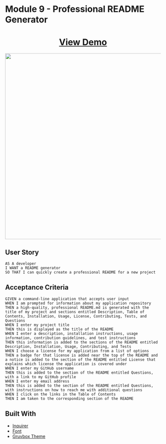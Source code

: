 # Module 9 - Professional README Generator

<h1 align="center">
    <a href="https://www.loom.com/share/5529df39de6a490db03292f2125b672a" target="_blank">
     View Demo
    </a>
</h1>
<div align="center">
    <img src="./assets/images/screenshot.gif" width="600px"> 
</div>

## User Story
```
AS A developer
I WANT a README generator
SO THAT I can quickly create a professional README for a new project
```

## Acceptance Criteria
```
GIVEN a command-line application that accepts user input
WHEN I am prompted for information about my application repository
THEN a high-quality, professional README.md is generated with the title of my project and sections entitled Description, Table of Contents, Installation, Usage, License, Contributing, Tests, and Questions
WHEN I enter my project title
THEN this is displayed as the title of the README
WHEN I enter a description, installation instructions, usage information, contribution guidelines, and test instructions
THEN this information is added to the sections of the README entitled Description, Installation, Usage, Contributing, and Tests
WHEN I choose a license for my application from a list of options
THEN a badge for that license is added near the top of the README and a notice is added to the section of the README entitled License that explains which license the application is covered under
WHEN I enter my GitHub username
THEN this is added to the section of the README entitled Questions, with a link to my GitHub profile
WHEN I enter my email address
THEN this is added to the section of the README entitled Questions, with instructions on how to reach me with additional questions
WHEN I click on the links in the Table of Contents
THEN I am taken to the corresponding section of the README
```

## Built With
* [Inquirer](https://www.npmjs.com/package/inquirer)
* [Font](https://rubjo.github.io/victor-mono/)
* [Gruvbox Theme](https://github.com/morhetz/gruvbox)